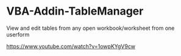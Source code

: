 # VBA-Addin-TableManager
View and edit tables from any open workbook/worksheet from one userform
  
  https://www.youtube.com/watch?v=1owpKYgV9cw
